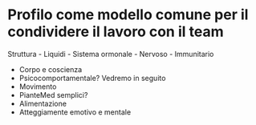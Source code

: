 # Profilo come modello comune per il condividere il lavoro con il team
Struttura - Liquidi - Sistema ormonale - Nervoso - Immunitario 


- Corpo e coscienza 
- Psicocomportamentale? Vedremo in seguito
- Movimento 
- PianteMed semplici? 
- Alimentazione
- Atteggiamente emotivo e mentale


<!--stackedit_data:
eyJoaXN0b3J5IjpbNDQyNDk3ODU2XX0=
-->
